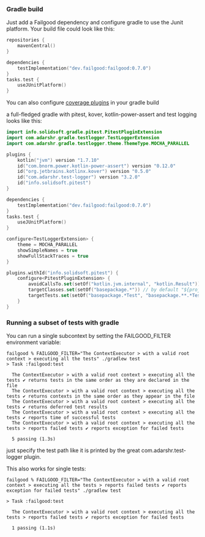 ### Gradle build

Just add a Failgood dependency and configure gradle to use the Junit platform. Your build file could look like this:

```kotlin
repositories {
    mavenCentral()
}

dependencies {
    testImplementation("dev.failgood:failgood:0.7.0")
}
tasks.test {
    useJUnitPlatform()
}
```

You can also configure [coverage plugins](coverage.md) in your gradle build

a full-fledged gradle with pitest, kover, kotlin-power-assert and test logging looks like this:

```kotlin
import info.solidsoft.gradle.pitest.PitestPluginExtension
import com.adarshr.gradle.testlogger.TestLoggerExtension
import com.adarshr.gradle.testlogger.theme.ThemeType.MOCHA_PARALLEL

plugins {
    kotlin("jvm") version "1.7.10"
    id("com.bnorm.power.kotlin-power-assert") version "0.12.0"
    id("org.jetbrains.kotlinx.kover") version "0.5.0"
    id("com.adarshr.test-logger") version "3.2.0"
    id("info.solidsoft.pitest")
}

dependencies {
    testImplementation("dev.failgood:failgood:0.7.0")
}
tasks.test {
    useJUnitPlatform()
}

configure<TestLoggerExtension> {
    theme = MOCHA_PARALLEL
    showSimpleNames = true
    showFullStackTraces = true
}

plugins.withId("info.solidsoft.pitest") {
    configure<PitestPluginExtension> {
        avoidCallsTo.set(setOf("kotlin.jvm.internal", "kotlin.Result")) // filter out kotlin internal classes
        targetClasses.set(setOf("basepackage.*")) // by default "${project.group}.*"
        targetTests.set(setOf("basepackage.*Test", "basepackage.**.*Test"))
    }
}

```

### Running a subset of tests with gradle

You can run a single subcontext by setting the FAILGOOD_FILTER environment variable:
```
failgood % FAILGOOD_FILTER="The ContextExecutor > with a valid root context > executing all the tests" ./gradlew test
> Task :failgood:test

  The ContextExecutor > with a valid root context > executing all the tests ✔ returns tests in the same order as they are declared in the file
  The ContextExecutor > with a valid root context > executing all the tests ✔ returns contexts in the same order as they appear in the file
  The ContextExecutor > with a valid root context > executing all the tests ✔ returns deferred test results
  The ContextExecutor > with a valid root context > executing all the tests ✔ reports time of successful tests
  The ContextExecutor > with a valid root context > executing all the tests > reports failed tests ✔ reports exception for failed tests

  5 passing (1.3s)
```

just specify the test path like it is printed by the great com.adarshr.test-logger plugin.

This also works for single tests:

```
failgood % FAILGOOD_FILTER="The ContextExecutor > with a valid root context > executing all the tests > reports failed tests ✔ reports exception for failed tests" ./gradlew test

> Task :failgood:test

  The ContextExecutor > with a valid root context > executing all the tests > reports failed tests ✔ reports exception for failed tests

  1 passing (1.1s)
```
